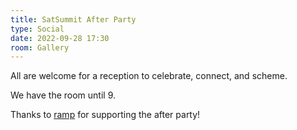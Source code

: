 ```yaml
---
title: SatSummit After Party
type: Social
date: 2022-09-28 17:30
room: Gallery
---
```


All are welcome for a reception to celebrate, connect, and scheme.

We have the room until 9.

Thanks to [ramp](https://rampml.global/) for supporting the after party! 